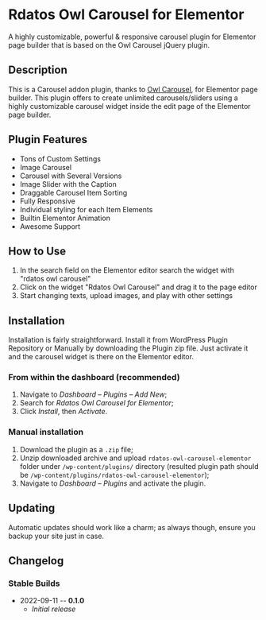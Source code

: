 # Rdatos Owl Carousel for Elementor

A highly customizable, powerful & responsive carousel plugin for Elementor page builder that is based on the Owl Carousel jQuery plugin.

## Description
This is a Carousel addon plugin, thanks to [Owl Carousel](https://owlcarousel2.github.io/OwlCarousel2), for Elementor page builder. This plugin offers to create unlimited carousels/sliders using a highly customizable carousel widget inside the edit page of the Elementor page builder.

## Plugin Features

* Tons of Custom Settings
* Image Carousel
* Carousel with Several Versions
* Image Slider with the Caption
* Draggable Carousel Item Sorting
* Fully Responsive
* Individual styling for each Item Elements
* Builtin Elementor Animation
* Awesome Support

## How to Use

1. In the search field on the Elementor editor search the widget with "rdatos owl carousel"
2. Click on the widget "Rdatos Owl Carousel" and drag it to the page editor
3. Start changing texts, upload images, and play with other settings

## Installation
Installation is fairly straightforward. Install it from WordPress Plugin Repository or Manually by downloading the Plugin zip file. Just activate it and the carousel widget is there on the Elementor editor.

### From within the dashboard (recommended)

1. Navigate to _Dashboard – Plugins – Add New_;
2. Search for _Rdatos Owl Carousel for Elementor_;
3. Click _Install_, then _Activate_.

### Manual installation

1. Download the plugin as a `.zip` file;
2. Unzip downloaded archive and upload `rdatos-owl-carousel-elementor` folder under `/wp-content/plugins/` directory (resulted plugin path should be `/wp-content/plugins/rdatos-owl-carousel-elementor`);
3. Navigate to *Dashboard – Plugins* and activate the plugin.

## Updating

Automatic updates should work like a charm; as always though, ensure you backup your site just in case.

## Changelog

### Stable Builds

*   2022-09-11 -- **0.1.0**
    *  _Initial release_